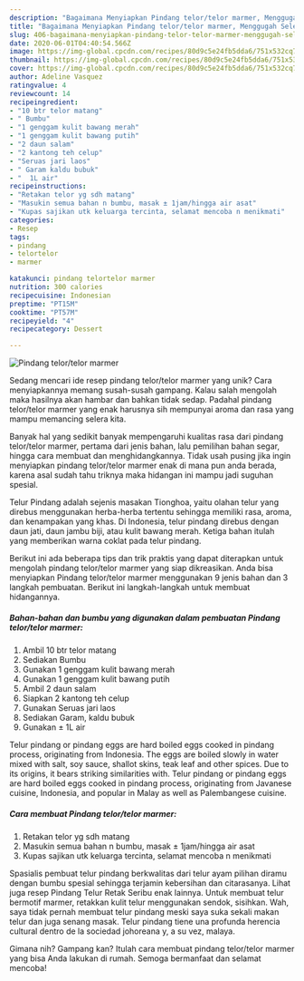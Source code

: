 ```yaml
---
description: "Bagaimana Menyiapkan Pindang telor/telor marmer, Menggugah Selera"
title: "Bagaimana Menyiapkan Pindang telor/telor marmer, Menggugah Selera"
slug: 406-bagaimana-menyiapkan-pindang-telor-telor-marmer-menggugah-selera
date: 2020-06-01T04:40:54.566Z
image: https://img-global.cpcdn.com/recipes/80d9c5e24fb5dda6/751x532cq70/pindang-telortelor-marmer-foto-resep-utama.jpg
thumbnail: https://img-global.cpcdn.com/recipes/80d9c5e24fb5dda6/751x532cq70/pindang-telortelor-marmer-foto-resep-utama.jpg
cover: https://img-global.cpcdn.com/recipes/80d9c5e24fb5dda6/751x532cq70/pindang-telortelor-marmer-foto-resep-utama.jpg
author: Adeline Vasquez
ratingvalue: 4
reviewcount: 14
recipeingredient:
- "10 btr telor matang"
- " Bumbu"
- "1 genggam kulit bawang merah"
- "1 genggam kulit bawang putih"
- "2 daun salam"
- "2 kantong teh celup"
- "Seruas jari laos"
- " Garam kaldu bubuk"
- "  1L air"
recipeinstructions:
- "Retakan telor yg sdh matang"
- "Masukin semua bahan n bumbu, masak ± 1jam/hingga air asat"
- "Kupas sajikan utk keluarga tercinta, selamat mencoba n menikmati"
categories:
- Resep
tags:
- pindang
- telortelor
- marmer

katakunci: pindang telortelor marmer 
nutrition: 300 calories
recipecuisine: Indonesian
preptime: "PT15M"
cooktime: "PT57M"
recipeyield: "4"
recipecategory: Dessert

---
```



![Pindang telor/telor marmer](https://img-global.cpcdn.com/recipes/80d9c5e24fb5dda6/751x532cq70/pindang-telortelor-marmer-foto-resep-utama.jpg)

Sedang mencari ide resep pindang telor/telor marmer yang unik? Cara menyiapkannya memang susah-susah gampang. Kalau salah mengolah maka hasilnya akan hambar dan bahkan tidak sedap. Padahal pindang telor/telor marmer yang enak harusnya sih mempunyai aroma dan rasa yang mampu memancing selera kita.

Banyak hal yang sedikit banyak mempengaruhi kualitas rasa dari pindang telor/telor marmer, pertama dari jenis bahan, lalu pemilihan bahan segar, hingga cara membuat dan menghidangkannya. Tidak usah pusing jika ingin menyiapkan pindang telor/telor marmer enak di mana pun anda berada, karena asal sudah tahu triknya maka hidangan ini mampu jadi suguhan spesial.

Telur Pindang adalah sejenis masakan Tionghoa, yaitu olahan telur yang direbus menggunakan herba-herba tertentu sehingga memiliki rasa, aroma, dan kenampakan yang khas. Di Indonesia, telur pindang direbus dengan daun jati, daun jambu biji, atau kulit bawang merah. Ketiga bahan itulah yang memberikan warna coklat pada telur pindang.


Berikut ini ada beberapa tips dan trik praktis yang dapat diterapkan untuk mengolah pindang telor/telor marmer yang siap dikreasikan. Anda bisa menyiapkan Pindang telor/telor marmer menggunakan 9 jenis bahan dan 3 langkah pembuatan. Berikut ini langkah-langkah untuk membuat hidangannya.

<!--inarticleads1-->

##### Bahan-bahan dan bumbu yang digunakan dalam pembuatan Pindang telor/telor marmer:

1. Ambil 10 btr telor matang
1. Sediakan  Bumbu
1. Gunakan 1 genggam kulit bawang merah
1. Gunakan 1 genggam kulit bawang putih
1. Ambil 2 daun salam
1. Siapkan 2 kantong teh celup
1. Gunakan Seruas jari laos
1. Sediakan  Garam, kaldu bubuk
1. Gunakan  ± 1L air


Telur pindang or pindang eggs are hard boiled eggs cooked in pindang process, originating from Indonesia. The eggs are boiled slowly in water mixed with salt, soy sauce, shallot skins, teak leaf and other spices. Due to its origins, it bears striking similarities with. Telur pindang or pindang eggs are hard boiled eggs cooked in pindang process, originating from Javanese cuisine, Indonesia, and popular in Malay as well as Palembangese cuisine. 

<!--inarticleads2-->

##### Cara membuat Pindang telor/telor marmer:

1. Retakan telor yg sdh matang
1. Masukin semua bahan n bumbu, masak ± 1jam/hingga air asat
1. Kupas sajikan utk keluarga tercinta, selamat mencoba n menikmati


Spasialis pembuat telur pindang berkwalitas dari telur ayam pilihan diramu dengan bumbu spesial sehingga terjamin kebersihan dan citarasanya. Lihat juga resep Pindang Telur Retak Seribu enak lainnya. Untuk membuat telur bermotif marmer, retakkan kulit telur menggunakan sendok, sisihkan. Wah, saya tidak pernah membuat telur pindang meski saya suka sekali makan telur dan juga senang masak. Telur pindang tiene una profunda herencia cultural dentro de la sociedad johoreana y, a su vez, malaya. 

Gimana nih? Gampang kan? Itulah cara membuat pindang telor/telor marmer yang bisa Anda lakukan di rumah. Semoga bermanfaat dan selamat mencoba!
